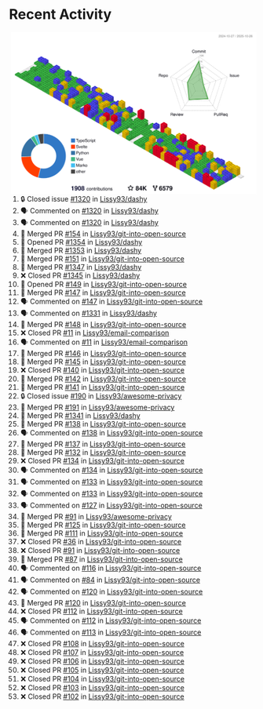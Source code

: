 # Recent Activity

<!-- Summary card -->
<a href="https://github.com/Lissy93/Lissy93/blob/master/METRICS.md">
  <img
    align="right"
    width="500"
    alt="Profile data, generated with yoshi389111/github-profile-3d-contrib"
    src="https://raw.githubusercontent.com/Lissy93/Lissy93/master/profile-3d-contrib/profile-gitblock.svg"
  />
</a>

<!--START_SECTION:activity-->
1. 🔒 Closed issue [#1320](https://github.com/Lissy93/dashy/issues/1320) in [Lissy93/dashy](https://github.com/Lissy93/dashy)
2. 🗣 Commented on [#1320](https://github.com/Lissy93/dashy/issues/1320) in [Lissy93/dashy](https://github.com/Lissy93/dashy)
3. 🗣 Commented on [#1320](https://github.com/Lissy93/dashy/issues/1320) in [Lissy93/dashy](https://github.com/Lissy93/dashy)
4. 🎉 Merged PR [#154](https://github.com/Lissy93/git-into-open-source/pull/154) in [Lissy93/git-into-open-source](https://github.com/Lissy93/git-into-open-source)
5. 💪 Opened PR [#1354](https://github.com/Lissy93/dashy/pull/1354) in [Lissy93/dashy](https://github.com/Lissy93/dashy)
6. 🎉 Merged PR [#1353](https://github.com/Lissy93/dashy/pull/1353) in [Lissy93/dashy](https://github.com/Lissy93/dashy)
7. 🎉 Merged PR [#151](https://github.com/Lissy93/git-into-open-source/pull/151) in [Lissy93/git-into-open-source](https://github.com/Lissy93/git-into-open-source)
8. 🎉 Merged PR [#1347](https://github.com/Lissy93/dashy/pull/1347) in [Lissy93/dashy](https://github.com/Lissy93/dashy)
9. ❌ Closed PR [#1345](https://github.com/Lissy93/dashy/pull/1345) in [Lissy93/dashy](https://github.com/Lissy93/dashy)
10. 💪 Opened PR [#149](https://github.com/Lissy93/git-into-open-source/pull/149) in [Lissy93/git-into-open-source](https://github.com/Lissy93/git-into-open-source)
11. 🎉 Merged PR [#147](https://github.com/Lissy93/git-into-open-source/pull/147) in [Lissy93/git-into-open-source](https://github.com/Lissy93/git-into-open-source)
12. 🗣 Commented on [#147](https://github.com/Lissy93/git-into-open-source/issues/147) in [Lissy93/git-into-open-source](https://github.com/Lissy93/git-into-open-source)
13. 🗣 Commented on [#1331](https://github.com/Lissy93/dashy/issues/1331) in [Lissy93/dashy](https://github.com/Lissy93/dashy)
14. 🎉 Merged PR [#148](https://github.com/Lissy93/git-into-open-source/pull/148) in [Lissy93/git-into-open-source](https://github.com/Lissy93/git-into-open-source)
15. ❌ Closed PR [#11](https://github.com/Lissy93/email-comparison/pull/11) in [Lissy93/email-comparison](https://github.com/Lissy93/email-comparison)
16. 🗣 Commented on [#11](https://github.com/Lissy93/email-comparison/issues/11) in [Lissy93/email-comparison](https://github.com/Lissy93/email-comparison)
17. 🎉 Merged PR [#146](https://github.com/Lissy93/git-into-open-source/pull/146) in [Lissy93/git-into-open-source](https://github.com/Lissy93/git-into-open-source)
18. 🎉 Merged PR [#145](https://github.com/Lissy93/git-into-open-source/pull/145) in [Lissy93/git-into-open-source](https://github.com/Lissy93/git-into-open-source)
19. ❌ Closed PR [#140](https://github.com/Lissy93/git-into-open-source/pull/140) in [Lissy93/git-into-open-source](https://github.com/Lissy93/git-into-open-source)
20. 🎉 Merged PR [#142](https://github.com/Lissy93/git-into-open-source/pull/142) in [Lissy93/git-into-open-source](https://github.com/Lissy93/git-into-open-source)
21. 🎉 Merged PR [#141](https://github.com/Lissy93/git-into-open-source/pull/141) in [Lissy93/git-into-open-source](https://github.com/Lissy93/git-into-open-source)
22. 🔒 Closed issue [#190](https://github.com/Lissy93/awesome-privacy/issues/190) in [Lissy93/awesome-privacy](https://github.com/Lissy93/awesome-privacy)
23. 🎉 Merged PR [#191](https://github.com/Lissy93/awesome-privacy/pull/191) in [Lissy93/awesome-privacy](https://github.com/Lissy93/awesome-privacy)
24. 🎉 Merged PR [#1341](https://github.com/Lissy93/dashy/pull/1341) in [Lissy93/dashy](https://github.com/Lissy93/dashy)
25. 🎉 Merged PR [#138](https://github.com/Lissy93/git-into-open-source/pull/138) in [Lissy93/git-into-open-source](https://github.com/Lissy93/git-into-open-source)
26. 🗣 Commented on [#138](https://github.com/Lissy93/git-into-open-source/issues/138) in [Lissy93/git-into-open-source](https://github.com/Lissy93/git-into-open-source)
27. 🎉 Merged PR [#137](https://github.com/Lissy93/git-into-open-source/pull/137) in [Lissy93/git-into-open-source](https://github.com/Lissy93/git-into-open-source)
28. 🎉 Merged PR [#132](https://github.com/Lissy93/git-into-open-source/pull/132) in [Lissy93/git-into-open-source](https://github.com/Lissy93/git-into-open-source)
29. ❌ Closed PR [#134](https://github.com/Lissy93/git-into-open-source/pull/134) in [Lissy93/git-into-open-source](https://github.com/Lissy93/git-into-open-source)
30. 🗣 Commented on [#134](https://github.com/Lissy93/git-into-open-source/issues/134) in [Lissy93/git-into-open-source](https://github.com/Lissy93/git-into-open-source)
31. 🗣 Commented on [#133](https://github.com/Lissy93/git-into-open-source/issues/133) in [Lissy93/git-into-open-source](https://github.com/Lissy93/git-into-open-source)
32. 🗣 Commented on [#133](https://github.com/Lissy93/git-into-open-source/issues/133) in [Lissy93/git-into-open-source](https://github.com/Lissy93/git-into-open-source)
33. 🗣 Commented on [#127](https://github.com/Lissy93/git-into-open-source/issues/127) in [Lissy93/git-into-open-source](https://github.com/Lissy93/git-into-open-source)
34. 🎉 Merged PR [#91](https://github.com/Lissy93/awesome-privacy/pull/91) in [Lissy93/awesome-privacy](https://github.com/Lissy93/awesome-privacy)
35. 🎉 Merged PR [#125](https://github.com/Lissy93/git-into-open-source/pull/125) in [Lissy93/git-into-open-source](https://github.com/Lissy93/git-into-open-source)
36. 🎉 Merged PR [#111](https://github.com/Lissy93/git-into-open-source/pull/111) in [Lissy93/git-into-open-source](https://github.com/Lissy93/git-into-open-source)
37. ❌ Closed PR [#36](https://github.com/Lissy93/git-into-open-source/pull/36) in [Lissy93/git-into-open-source](https://github.com/Lissy93/git-into-open-source)
38. ❌ Closed PR [#91](https://github.com/Lissy93/git-into-open-source/pull/91) in [Lissy93/git-into-open-source](https://github.com/Lissy93/git-into-open-source)
39. 🎉 Merged PR [#87](https://github.com/Lissy93/git-into-open-source/pull/87) in [Lissy93/git-into-open-source](https://github.com/Lissy93/git-into-open-source)
40. 🗣 Commented on [#116](https://github.com/Lissy93/git-into-open-source/issues/116) in [Lissy93/git-into-open-source](https://github.com/Lissy93/git-into-open-source)
41. 🗣 Commented on [#84](https://github.com/Lissy93/git-into-open-source/issues/84) in [Lissy93/git-into-open-source](https://github.com/Lissy93/git-into-open-source)
42. 🗣 Commented on [#120](https://github.com/Lissy93/git-into-open-source/issues/120) in [Lissy93/git-into-open-source](https://github.com/Lissy93/git-into-open-source)
43. 🎉 Merged PR [#120](https://github.com/Lissy93/git-into-open-source/pull/120) in [Lissy93/git-into-open-source](https://github.com/Lissy93/git-into-open-source)
44. ❌ Closed PR [#112](https://github.com/Lissy93/git-into-open-source/pull/112) in [Lissy93/git-into-open-source](https://github.com/Lissy93/git-into-open-source)
45. 🗣 Commented on [#112](https://github.com/Lissy93/git-into-open-source/issues/112) in [Lissy93/git-into-open-source](https://github.com/Lissy93/git-into-open-source)
46. 🗣 Commented on [#113](https://github.com/Lissy93/git-into-open-source/issues/113) in [Lissy93/git-into-open-source](https://github.com/Lissy93/git-into-open-source)
47. ❌ Closed PR [#108](https://github.com/Lissy93/git-into-open-source/pull/108) in [Lissy93/git-into-open-source](https://github.com/Lissy93/git-into-open-source)
48. ❌ Closed PR [#107](https://github.com/Lissy93/git-into-open-source/pull/107) in [Lissy93/git-into-open-source](https://github.com/Lissy93/git-into-open-source)
49. ❌ Closed PR [#106](https://github.com/Lissy93/git-into-open-source/pull/106) in [Lissy93/git-into-open-source](https://github.com/Lissy93/git-into-open-source)
50. ❌ Closed PR [#105](https://github.com/Lissy93/git-into-open-source/pull/105) in [Lissy93/git-into-open-source](https://github.com/Lissy93/git-into-open-source)
51. ❌ Closed PR [#104](https://github.com/Lissy93/git-into-open-source/pull/104) in [Lissy93/git-into-open-source](https://github.com/Lissy93/git-into-open-source)
52. ❌ Closed PR [#103](https://github.com/Lissy93/git-into-open-source/pull/103) in [Lissy93/git-into-open-source](https://github.com/Lissy93/git-into-open-source)
53. ❌ Closed PR [#102](https://github.com/Lissy93/git-into-open-source/pull/102) in [Lissy93/git-into-open-source](https://github.com/Lissy93/git-into-open-source)
<!--END_SECTION:activity-->
